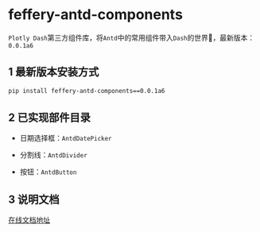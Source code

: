 # feffery-antd-components
`Plotly Dash`第三方组件库，将`Antd`中的常用组件带入`Dash`的世界🥳，最新版本：`0.0.1a6`

## 1 最新版本安装方式

```bash
pip install feffery-antd-components==0.0.1a6
```

## 2 已实现部件目录

- 日期选择框：`AntdDatePicker`

- 分割线：`AntdDivider`

- 按钮：`AntdButton`

## 3 说明文档

[在线文档地址](http://121.40.46.113:8050/feffery-antd-docs/index)
